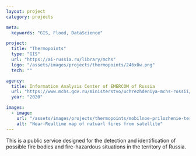 ```yaml
---
layout: project
category: projects

meta:
  keywords: "GIS, Flood, DataScience"

project:
  title: "Thermopoints"
  type: "GIS"
  url: "https://ai-russia.ru/library/mchs"
  logo: "/assets/images/projects/thermopoints/246x0w.png"
  tech: ""

agency:
  title: Information Analysis Center of EMERCOM of Russia
  url: "https://www.mchs.gov.ru/ministerstvo/uchrezhdeniya-mchs-rossii/federalnye-gosudarstvennye-byudzhetnye-uchrezhdeniya/fgbu-informacionno-analiticheskiy-centr-mchs-rossii"
  year: "2020"

images:
  - image:
    url: "/assets/images/projects/thermopoints/mobilnoe-prilozhenie-termicheskie-tochki-mchs-rossii_1617517182160209437.jpeg"
    alt: "Near-Realtime map of natuarl fires from satellite"
---
```


<p class="lead">This is a public service designed for the detection and identification of possible fire bodies and fire-hazardous situations in the territory of Russia.</p>
